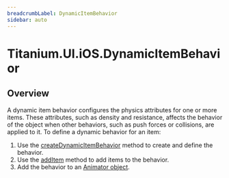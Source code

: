 ```yaml
---
breadcrumbLabel: DynamicItemBehavior
sidebar: auto
---
```


# Titanium.UI.iOS.DynamicItemBehavior

<ProxySummary/>

## Overview

A dynamic item behavior configures the physics attributes for one or more items. These
attributes, such as density and resistance, affects the behavior of the object when other behaviors,
such as push forces or collisions, are applied to it.  To define a dynamic behavior for an item:

  1. Use the [createDynamicItemBehavior](Titanium.UI.iOS.createDynamicItemBehavior) method to create and define the behavior.
  2. Use the [addItem](Titanium.UI.iOS.DynamicItemBehavior.addItem) method to add items to the behavior.
  3. Add the behavior to an [Animator object](Titanium.UI.iOS.Animator).

<ApiDocs/>
